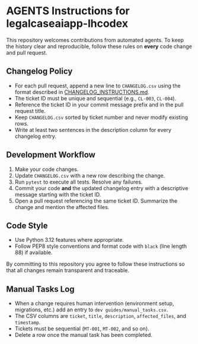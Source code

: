 # AGENTS Instructions for legalcaseaiapp-lhcodex

This repository welcomes contributions from automated agents. To keep the history clear and reproducible, follow these rules on **every** code change and pull request.

## Changelog Policy
 - For each pull request, append a new line to `CHANGELOG.csv` using the format described in [CHANGELOG_INSTRUCTIONS.md](CHANGELOG_INSTRUCTIONS.md).
- The ticket ID must be unique and sequential (e.g., `CL-003`, `CL-004`).
- Reference the ticket ID in your commit message prefix and in the pull request title.
- Keep `CHANGELOG.csv` sorted by ticket number and never modify existing rows.
- Write at least two sentences in the description column for every changelog entry.

## Development Workflow
1. Make your code changes.
2. Update `CHANGELOG.csv` with a new row describing the change.
3. Run `pytest` to execute all tests. Resolve any failures.
4. Commit your code **and** the updated changelog entry with a descriptive message starting with the ticket ID.
5. Open a pull request referencing the same ticket ID. Summarize the change and mention the affected files.

## Code Style
- Use Python 3.12 features where appropriate.
- Follow PEP8 style conventions and format code with `black` (line length 88) if available.

By committing to this repository you agree to follow these instructions so that all changes remain transparent and traceable.

## Manual Tasks Log
 - When a change requires human intervention (environment setup, migrations, etc.) add an entry to `dev guides/manual_tasks.csv`.
 - The CSV columns are `ticket`, `title`, `description`, `affected_files`, and `timestamp`.
 - Tickets must be sequential (`MT-001`, `MT-002`, and so on).
 - Delete a row once the manual task has been completed.
